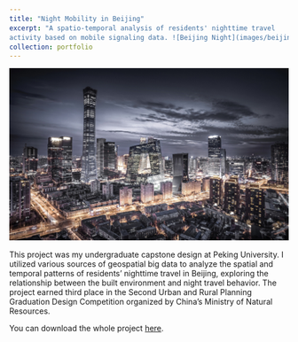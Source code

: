 ```yaml
---
title: "Night Mobility in Beijing"
excerpt: "A spatio-temporal analysis of residents' nighttime travel 
activity based on mobile signaling data. ![Beijing Night](images/beijing_night.png)"
collection: portfolio
---
```


![Beijing Night](images/beijing_night.png)

This project was my undergraduate capstone design at Peking University. I utilized 
various sources of geospatial big data to analyze the spatial and temporal patterns 
of residents’ nighttime travel in Beijing, exploring the relationship between the built 
environment and night travel behavior. The project earned third place in the Second Urban 
and Rural Planning Graduation Design Competition organized by China’s Ministry of Natural 
Resources.

You can download the whole project [here](https://mrdonghang.github.io/files/night_mobility.pdf).
